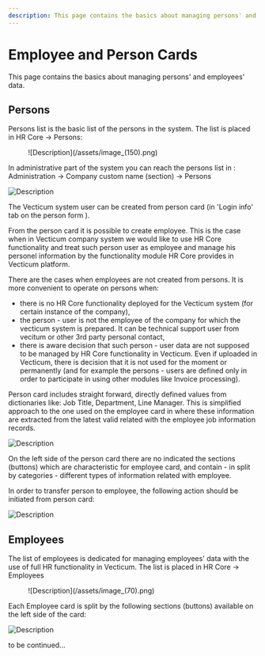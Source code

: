 ```yaml
---
description: This page contains the basics about managing persons' and employees' data.
---
```


# Employee and Person Cards
This page contains the basics about managing persons' and employees' data.
## Persons

Persons list is the basic list of the persons in the system. The list is placed in HR Core -> Persons:&#x20;


<figure>
![Description](/assets/image_(150).png)
</figure>

In administrative part of the system you can reach the persons list in : Administration -> Company custom name (section) -> Persons

![Description](/assets/image_(299).png)

The  Vecticum system user can be created from person card (in 'Login info' tab on the person form ).  &#x20;

From the person card it is possible to create employee. This is the case when in Vecticum company system we would like to use HR Core functionality and treat such person user as employee and manage his personel information by the functionality module HR Core provides in Vecticum platform.

There are the cases when employees are not created from persons. It is more convenient to operate on persons when:

* there is no HR Core functionality deployed for the Vecticum system (for certain instance of the company),
* the person - user is not the employee of the company for which the vecticum system is prepared. It can be technical support user from vecitum or other 3rd party personal contact,
* there is aware decision that such person - user data are not supposed to be managed by HR Core functionality in Vecticum. Even if uploaded in Vecticum, there is decision that it is not used for the moment or permanently (and  for example the persons - users are defined only in order to participate in using other modules like Invoice processing).  &#x20;

Person card includes straight forward, directly defined values from dictionaries like: Job Title, Department, Line Manager. This is simplified approach to the one used on the employee card in where these information are extracted from the latest valid related with the employee job information records.

![Description](/assets/image_(367).png)

On the left side of the person card there are no indicated the sections (buttons) which are characteristic for employee card, and contain - in split by categories - different types of information related with employee.  &#x20;

In order to transfer person to employee, the following action should be initiated from person card:

![Description](/assets/image_(199).png)

## Employees

The list of employees is dedicated for managing employees' data with the use of full HR functionality in Vecticum. The list is placed in HR Core -> Employees

<figure>
![Description](/assets/image_(70).png)
</figure>

Each Employee card is split by the following sections (buttons) available on the left side of the card:

![Description](/assets/image_(149).png)

to be continued...
